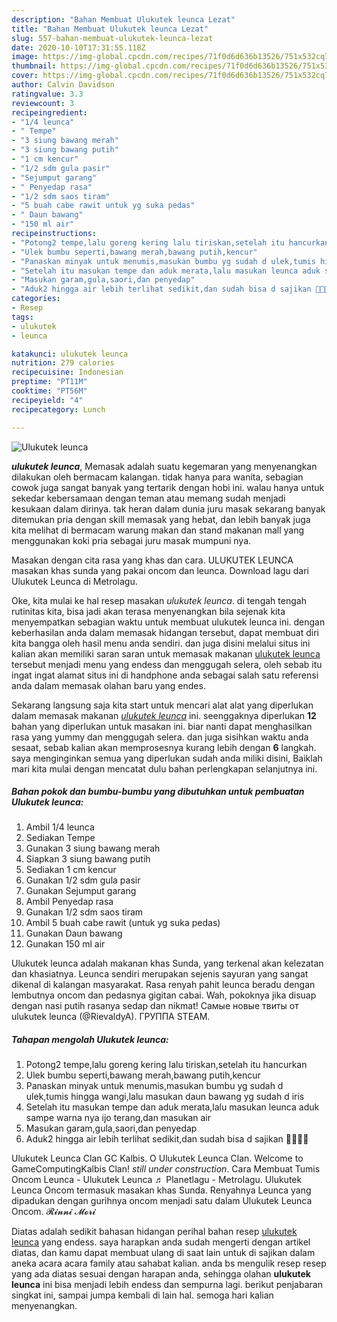 ```yaml
---
description: "Bahan Membuat Ulukutek leunca Lezat"
title: "Bahan Membuat Ulukutek leunca Lezat"
slug: 557-bahan-membuat-ulukutek-leunca-lezat
date: 2020-10-10T17:31:55.118Z
image: https://img-global.cpcdn.com/recipes/71f0d6d636b13526/751x532cq70/ulukutek-leunca-foto-resep-utama.jpg
thumbnail: https://img-global.cpcdn.com/recipes/71f0d6d636b13526/751x532cq70/ulukutek-leunca-foto-resep-utama.jpg
cover: https://img-global.cpcdn.com/recipes/71f0d6d636b13526/751x532cq70/ulukutek-leunca-foto-resep-utama.jpg
author: Calvin Davidson
ratingvalue: 3.3
reviewcount: 3
recipeingredient:
- "1/4 leunca"
- " Tempe"
- "3 siung bawang merah"
- "3 siung bawang putih"
- "1 cm kencur"
- "1/2 sdm gula pasir"
- "Sejumput garang"
- " Penyedap rasa"
- "1/2 sdm saos tiram"
- "5 buah cabe rawit untuk yg suka pedas"
- " Daun bawang"
- "150 ml air"
recipeinstructions:
- "Potong2 tempe,lalu goreng kering lalu tiriskan,setelah itu hancurkan"
- "Ulek bumbu seperti,bawang merah,bawang putih,kencur"
- "Panaskan minyak untuk menumis,masukan bumbu yg sudah d ulek,tumis hingga wangi,lalu masukan daun bawang yg sudah d iris"
- "Setelah itu masukan tempe dan aduk merata,lalu masukan leunca aduk sampe warna nya ijo terang,dan masukan air"
- "Masukan garam,gula,saori,dan penyedap"
- "Aduk2 hingga air lebih terlihat sedikit,dan sudah bisa d sajikan 🙂🙂🙂🙂"
categories:
- Resep
tags:
- ulukutek
- leunca

katakunci: ulukutek leunca 
nutrition: 279 calories
recipecuisine: Indonesian
preptime: "PT11M"
cooktime: "PT56M"
recipeyield: "4"
recipecategory: Lunch

---
```



![Ulukutek leunca](https://img-global.cpcdn.com/recipes/71f0d6d636b13526/751x532cq70/ulukutek-leunca-foto-resep-utama.jpg)

<b><i>ulukutek leunca</i></b>, Memasak adalah suatu kegemaran yang menyenangkan dilakukan oleh bermacam kalangan. tidak hanya para wanita, sebagian cowok juga sangat banyak yang tertarik dengan hobi ini. walau hanya untuk sekedar kebersamaan dengan teman atau memang sudah menjadi kesukaan dalam dirinya. tak heran dalam dunia juru masak sekarang banyak ditemukan pria dengan skill memasak yang hebat, dan lebih banyak juga kita melihat di bermacam warung makan dan stand makanan mall yang menggunakan koki pria sebagai juru masak mumpuni nya.

Masakan dengan cita rasa yang khas dan cara. ULUKUTEK LEUNCA masakan khas sunda yang pakai oncom dan leunca. Download lagu dari Ulukutek Leunca di Metrolagu.

Oke, kita mulai ke hal resep masakan <i>ulukutek leunca</i>. di tengah tengah rutinitas kita, bisa jadi akan terasa menyenangkan bila sejenak kita menyempatkan sebagian waktu untuk membuat ulukutek leunca ini. dengan keberhasilan anda dalam memasak hidangan tersebut, dapat membuat diri kita bangga oleh hasil menu anda sendiri. dan juga disini melalui situs ini kalian akan memiliki saran saran untuk memasak makanan <u>ulukutek leunca</u> tersebut menjadi menu yang endess dan menggugah selera, oleh sebab itu ingat ingat alamat situs ini di handphone anda sebagai salah satu referensi anda dalam memasak olahan baru yang endes.


Sekarang langsung saja kita start untuk mencari alat alat yang diperlukan dalam memasak makanan <u><i>ulukutek leunca</i></u> ini. seenggaknya diperlukan <b>12</b> bahan yang diperlukan untuk masakan ini. biar nanti dapat menghasilkan rasa yang yummy dan menggugah selera. dan juga sisihkan waktu anda sesaat, sebab kalian akan memprosesnya kurang lebih dengan <b>6</b> langkah. saya menginginkan semua yang diperlukan sudah anda miliki disini, Baiklah mari kita mulai dengan mencatat dulu bahan perlengkapan selanjutnya ini.

<!--inarticleads1-->

##### Bahan pokok dan bumbu-bumbu yang dibutuhkan untuk pembuatan Ulukutek leunca:

1. Ambil 1/4 leunca
1. Sediakan  Tempe
1. Gunakan 3 siung bawang merah
1. Siapkan 3 siung bawang putih
1. Sediakan 1 cm kencur
1. Gunakan 1/2 sdm gula pasir
1. Gunakan Sejumput garang
1. Ambil  Penyedap rasa
1. Gunakan 1/2 sdm saos tiram
1. Ambil 5 buah cabe rawit (untuk yg suka pedas)
1. Gunakan  Daun bawang
1. Gunakan 150 ml air


Ulukutek leunca adalah makanan khas Sunda, yang terkenal akan kelezatan dan khasiatnya. Leunca sendiri merupakan sejenis sayuran yang sangat dikenal di kalangan masyarakat. Rasa renyah pahit leunca beradu dengan lembutnya oncom dan pedasnya gigitan cabai. Wah, pokoknya jika disuap dengan nasi putih rasanya sedap dan nikmat! Самые новые твиты от ulukutek leunca (@RievaldyA). ГРУППА STEAM. 

<!--inarticleads2-->

##### Tahapan mengolah Ulukutek leunca:

1. Potong2 tempe,lalu goreng kering lalu tiriskan,setelah itu hancurkan
1. Ulek bumbu seperti,bawang merah,bawang putih,kencur
1. Panaskan minyak untuk menumis,masukan bumbu yg sudah d ulek,tumis hingga wangi,lalu masukan daun bawang yg sudah d iris
1. Setelah itu masukan tempe dan aduk merata,lalu masukan leunca aduk sampe warna nya ijo terang,dan masukan air
1. Masukan garam,gula,saori,dan penyedap
1. Aduk2 hingga air lebih terlihat sedikit,dan sudah bisa d sajikan 🙂🙂🙂🙂


Ulukutek Leunca Clan GC Kalbis. О Ulukutek Leunca Clan. Welcome to GameComputingKalbis Clan! *still under construction*. Cara Membuat Tumis Oncom Leunca - Ulukutek Leunca ♬ Planetlagu - Metrolagu. Ulukutek Leunca Oncom termasuk masakan khas Sunda. Renyahnya Leunca yang dipadukan dengan gurihnya oncom menjadi satu dalam Ulukutek Leunca Oncom. 𝓡𝓲𝓷𝓷𝓲 𝓜𝓸𝓻𝓲 

Diatas adalah sedikit bahasan hidangan perihal bahan resep <u>ulukutek leunca</u> yang endess. saya harapkan anda sudah mengerti dengan artikel diatas, dan kamu dapat membuat ulang di saat lain untuk di sajikan dalam aneka acara acara family atau sahabat kalian. anda bs mengulik resep resep yang ada diatas sesuai dengan harapan anda, sehingga olahan <b>ulukutek leunca</b> ini bisa menjadi lebih endess dan sempurna lagi. berikut penjabaran singkat ini, sampai jumpa kembali di lain hal. semoga hari kalian menyenangkan.
